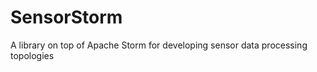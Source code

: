 SensorStorm
===========

A library on top of Apache Storm for developing sensor data processing topologies
